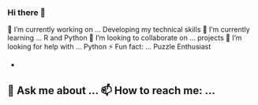 ### Hi there 👋


🔭 I’m currently working on ... Developing my technical skills
🌱 I’m currently learning ... R and Python
👯 I’m looking to collaborate on ... projects
🤔 I’m looking for help with ... Python
⚡ Fun fact: ... Puzzle Enthusiast

-
💬 Ask me about ...
📫 How to reach me: ...
-
